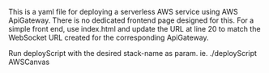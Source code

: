 This is a yaml file for deploying a serverless AWS service using AWS ApiGateway.
There is no dedicated frontend page designed for this.
For a simple front end, use index.html and update the URL at line 20 to match the WebSocket URL created for the corresponding ApiGateway.

Run deployScript with the desired stack-name as param.
ie. ./deployScript AWSCanvas